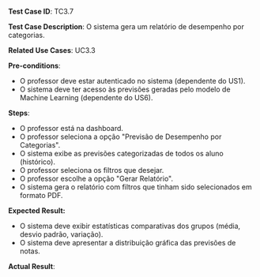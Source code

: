 **Test Case ID**: TC3.7

**Test Case Description**: O sistema gera um relatório de desempenho por categorias.

**Related Use Cases**: UC3.3

**Pre-conditions**:
- O professor deve estar autenticado no sistema (dependente do US1). 
- O sistema deve ter acesso às previsões geradas pelo modelo de Machine Learning (dependente do US6).

**Steps**:
- O professor está na dashboard.
- O professor seleciona a opção "Previsão de Desempenho por Categorias".   
- O sistema exibe as previsões categorizadas de todos os aluno (histórico).  
- O professor seleciona os filtros que desejar.
- O professor escolhe a opção "Gerar Relatório".
- O sistema gera o relatório com filtros que tinham sido selecionados em formato PDF.

**Expected Result:**
- O sistema deve exibir estatísticas comparativas dos grupos (média, desvio padrão, variação).
- O sistema deve apresentar a distribuição gráfica das previsões de notas.

**Actual Result**: